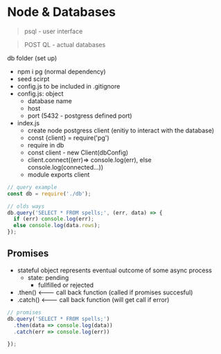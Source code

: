 # Node & Databases

> psql - user interface

> POST QL - actual databases

db folder (set up)

- npm i pg (normal dependency)
- seed scirpt
- config.js to be included in .gitignore
- config.js: object
  - database name
  - host
  - port (5432 - postgress defined port)
- index.js
  - create node postgress client (enitiy to interact with the database)
  - const {client} = require('pg')
  - require in db
  - const client - new Client(dbConfig)
  - client.connect((err)=> console.log(err), else console.log(connected...))
  - module exports client

```js
// query example
const db = require('./db');

// olds ways
db.query('SELECT * FROM spells;', (err, data) => {
  if (err) console.log(err);
  else console.log(data.rows);
});
```

## Promises

- stateful object represents eventual outcome of some async process
  - state: pending
    - fullfilled or rejected
- .then() <--- call back function (called if promises succesful)
- .catch() <--- call back function (will get call if error)

```js
// promises
db.query('SELECT * FROM spells;')
  .then(data => console.log(data))
  .catch(err => console.log(err))

});
```
